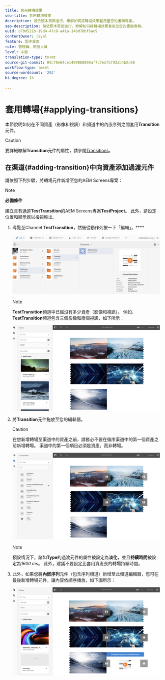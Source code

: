 ```yaml
---
title: 套用轉場效果
seo-title: 套用轉場效果
description: 請依照本頁面進行，瞭解如何將轉場效果套用至您的畫面專案。
seo-description: 請依照本頁面進行，瞭解如何將轉場效果套用至您的畫面專案。
uuid: b79d521b-19d4-47c8-a41a-148d7bbf6ac9
contentOwner: jsyal
feature: 製作畫面
role: 管理員、開發人員
level: 中級
translation-type: tm+mt
source-git-commit: 89c70e64ce1409888800af7c7edfbf92ab4b2c68
workflow-type: tm+mt
source-wordcount: '292'
ht-degree: 1%

---
```



# 套用轉場{#applying-transitions}

本節說明如何在不同資產（影像和視訊）和頻道中的內嵌序列之間套用&#x200B;**Transition**&#x200B;元件。


>[!CAUTION]
>
>要詳細瞭解&#x200B;**Transition**&#x200B;元件的屬性，請參閱[Transitions](adding-components-to-a-channel.md#transition)。

## 在渠道{#adding-transition}中向資產添加過渡元件

請依照下列步驟，將轉場元件新增至您的AEM Screens專案：

>[!NOTE]
>
>**必備條件**
>
>建立具有通道&#x200B;**TestTransition**&#x200B;的AEM Screens專案&#x200B;**TestProject**。 此外，請設定位置和顯示器以檢視輸出。

1. 導覽至Channel **TestTransition**，然後從動作列按一下「編輯」。****

   ![影像1](assets/transitions1.png)

   >[!NOTE]
   >
   >**TestTransition**&#x200B;頻道中已經沒有多少資產（影像和視訊）。 例如，**TestTransition**&#x200B;頻道包含三個影像和兩個視訊，如下所示：

   ![影像2](assets/transitions2.png)


1. 將&#x200B;**Transition**&#x200B;元件拖放至您的編輯器。
   >[!CAUTION]
   >
   >在您新增轉場至渠道中的資產之前，請務必不要在循序渠道中的第一個資產之前新增轉場。 渠道中的第一個項目必須是資產，而非轉場。

   ![影像3](assets/transitions3.png)

   >[!NOTE]
   >
   >預設情況下，諸如&#x200B;**Type**&#x200B;的過渡元件的屬性被設定為&#x200B;**淡化**，並且&#x200B;**持續時間**&#x200B;被設定為&#x200B;*1600 ms*。  此外，建議不要設定比套用資產長的轉場持續時間。

1. 此外，如果您將&#x200B;**內嵌序列**&#x200B;元件（包含序列頻道）新增至此頻道編輯器，您可在最後新增轉場元件，讓內容依順序播放，如下圖所示：

   ![影像3](assets/transitions5.png)

